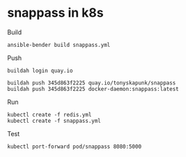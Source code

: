 # snappass in k8s

Build
```
ansible-bender build snappass.yml
```

Push
```
buildah login quay.io

buildah push 345d863f2225 quay.io/tonyskapunk/snappass
buildah push 345d863f2225 docker-daemon:snappass:latest
```

Run
```
kubectl create -f redis.yml
kubectl create -f snappass.yml
```

Test
```
kubectl port-forward pod/snappass 8080:5000
```

